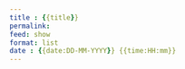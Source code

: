 ```yaml
---
title : {{title}}
permalink: 
feed: show
format: list
date : {{date:DD-MM-YYYY}} {{time:HH:mm}}
---
```



